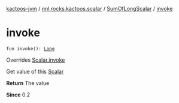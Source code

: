 [kactoos-jvm](../../index.md) / [nnl.rocks.kactoos.scalar](../index.md) / [SumOfLongScalar](index.md) / [invoke](./invoke.md)

# invoke

`fun invoke(): `[`Long`](https://kotlinlang.org/api/latest/jvm/stdlib/kotlin/-long/index.html)

Overrides [Scalar.invoke](../../nnl.rocks.kactoos/-scalar/invoke.md)

Get value of this [Scalar](../../nnl.rocks.kactoos/-scalar/index.md)

**Return**
The value

**Since**
0.2

